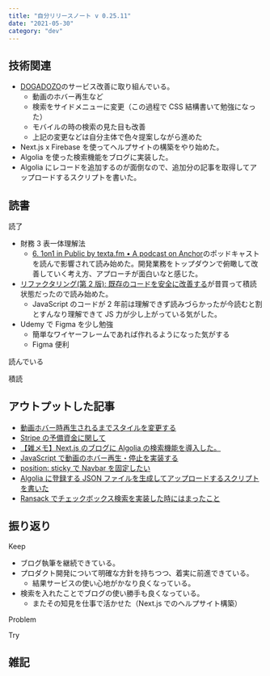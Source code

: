 ```yaml
---
title: "自分リリースノート v 0.25.11"
date: "2021-05-30"
category: "dev"
---
```


## 技術関連

- [DOGADOZO](https://www.dogadozo.com/)のサービス改善に取り組んでいる。
  - 動画のホバー再生など
  - 検索をサイドメニューに変更（この過程で CSS 結構書いて勉強になった）
  - モバイルの時の検索の見た目も改善
  - 上記の変更などは自分主体で色々提案しながら進めた
- Next.js x Firebase を使ってヘルプサイトの構築をやり始めた。
- Algolia を使った検索機能をブログに実装した。
- Algolia にレコードを追加するのが面倒なので、追加分の記事を取得してアップロードするスクリプトを書いた。

## 読書

読了

- 財務 3 表一体理解法
  - [6. 1on1 in Public by texta.fm • A podcast on Anchor](https://anchor.fm/textafm/episodes/6--1on1-in-Public-e1078pn)のポッドキャストを読んで影響されて読み始めた。開発業務をトップダウンで俯瞰して改善していく考え方、アプローチが面白いなと感じた。
- [リファクタリング(第 2 版): 既存のコードを安全に改善する](https://amzn.to/3bHDFTy)が昔買って積読状態だったので読み始めた。
  - JavaScript のコードが 2 年前は理解できず読みづらかったが今読むと割とすんなり理解できて JS 力が少し上がっている気がした。
- Udemy で Figma を少し勉強
  - 簡単なワイヤーフレームであれば作れるようになった気がする
  - Figma 便利

読んでいる

積読

## アウトプットした記事

- [動画ホバー時再生されるまでスタイルを変更する](https://kenzoblog.vercel.app/posts/js-video-change-styles)
- [Stripe の予備資金に関して](https://kenzoblog.vercel.app/posts/stripe-reserved)
- [【雑メモ】Next.js のブログに Algolia の検索機能を導入した。](https://kenzoblog.vercel.app/posts/next-and-algolia)
- [JavaScript で動画のホバー再生・停止を実装する](https://kenzoblog.vercel.app/posts/js-video-play-pause)
- [position: sticky で Navbar を固定したい](https://kenzoblog.vercel.app/posts/css-sticky-navbar)
- [Algolia に登録する JSON ファイルを生成してアップロードするスクリプトを書いた](https://kenzoblog.vercel.app/posts/algolia-json-test)
- [Ransack でチェックボックス検索を実装した時にはまったこと](https://kenzoblog.vercel.app/posts/ransack-checkbox)

## 振り返り

Keep

- ブログ執筆を継続できている。
- プロダクト開発について明確な方針を持ちつつ、着実に前進できている。
  - 結果サービスの使い心地がかなり良くなっている。
- 検索を入れたことでブログの使い勝手も良くなっている。
  - またその知見を仕事で活かせた（Next.js でのヘルプサイト構築）

Problem

Try

## 雑記
